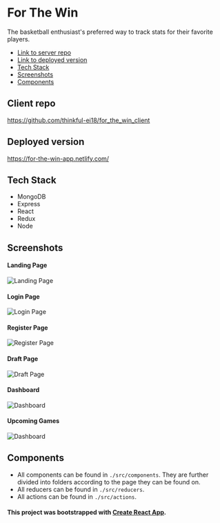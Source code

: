 # For The Win
The basketball enthusiast's preferred way to track stats for their favorite players.

- [Link to server repo](#server-repo)
- [Link to deployed version](#deployed-version)
- [Tech Stack](#tech-stack)
- [Screenshots](#screenshots)
- [Components](#components)


## Client repo
  https://github.com/thinkful-ei18/for_the_win_client

## Deployed version
  https://for-the-win-app.netlify.com/


## Tech Stack
  - MongoDB
  - Express
  - React
  - Redux
  - Node


## Screenshots
 
  #### Landing Page
  ![Landing Page](src/images/FTW_Landing_Page.png?raw=true "Landing Page")

  #### Login Page
  ![Login Page](src/images/FTW_Login.png?raw=true "Login Page")

  #### Register Page
  ![Register Page](src/images/FTW_Register.png?raw=true "Register Page")

  #### Draft Page
  ![Draft Page](src/images/FTW_Draft.png?raw=true "Draft Page")

  #### Dashboard
  ![Dashboard](src/images/FTW_Dashboard.png?raw=true "Dashboard")

  #### Upcoming Games
  ![Dashboard](src/images/FTW_Games.png?raw=true "Games")


## Components
  - All components can be found in `./src/components`. They are further divided into folders according to the page they can be found on.
  - All reducers can be found in `./src/reducers`.
  - All actions can be found in `./src/actions`.


#### This project was bootstrapped with [Create React App](https://github.com/facebookincubator/create-react-app).

